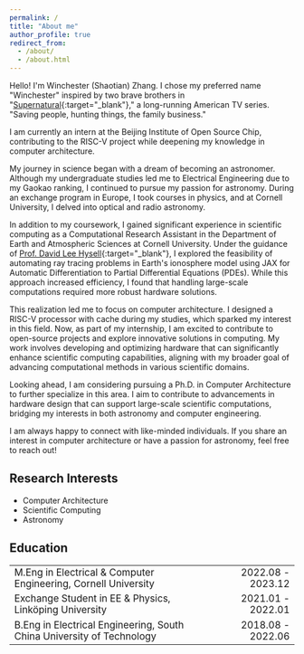 ```yaml
---
permalink: /
title: "About me"
author_profile: true
redirect_from: 
  - /about/
  - /about.html
---
```


Hello! I'm Winchester (Shaotian) Zhang. I chose my preferred name "Winchester" inspired by two brave brothers in "[Supernatural](https://en.wikipedia.org/wiki/Supernatural_(American_TV_series)){:target="_blank"}," a long-running American TV series. "Saving people, hunting things, the family business."

I am currently an intern at the Beijing Institute of Open Source Chip, contributing to the RISC-V project while deepening my knowledge in computer architecture.

My journey in science began with a dream of becoming an astronomer. Although my undergraduate studies led me to Electrical Engineering due to my Gaokao ranking, I continued to pursue my passion for astronomy. During an exchange program in Europe, I took courses in physics, and at Cornell University, I delved into optical and radio astronomy.

In addition to my coursework, I gained significant experience in scientific computing as a Computational Research Assistant in the Department of Earth and Atmospheric Sciences at Cornell University. Under the guidance of [Prof. David Lee Hysell](https://www.eas.cornell.edu/faculty-directory/david-lee-hysell){:target="_blank"}, I explored the feasibility of automating ray tracing problems in Earth's ionosphere model using JAX for Automatic Differentiation to Partial Differential Equations (PDEs). While this approach increased efficiency, I found that handling large-scale computations required more robust hardware solutions.

This realization led me to focus on computer architecture. I designed a RISC-V processor with cache during my studies, which sparked my interest in this field. Now, as part of my internship, I am excited to contribute to open-source projects and explore innovative solutions in computing. My work involves developing and optimizing hardware that can significantly enhance scientific computing capabilities, aligning with my broader goal of advancing computational methods in various scientific domains.

Looking ahead, I am considering pursuing a Ph.D. in Computer Architecture to further specialize in this area. I aim to contribute to advancements in hardware design that can support large-scale scientific computations, bridging my interests in both astronomy and computer engineering.

I am always happy to connect with like-minded individuals. If you share an interest in computer architecture or have a passion for astronomy, feel free to reach out!

## Research Interests
- Computer Architecture
- Scientific Computing
- Astronomy


## Education
<!-- <table style="width: 100%; border-collapse: collapse; font-family: inherit;" border="0">
<tr>
  <td style="text-align: left; border: none; font-family: inherit;">M.Eng in Electrical & Computer Engineering, Cornell University</td>
  <td style="text-align: right; border: none; font-family: inherit;">2022.08 - 2023.12</td>
</tr>
<tr>
  <td style="text-align: left; border: none; font-family: inherit;">Exchange Student in EE&Physics, Linköping University</td>
  <td style="text-align: right; border: none; font-family: inherit;">2021.01 - 2022.01</td>
</tr>
<tr>
  <td style="text-align: left; border: none; font-family: inherit;">B.Eng in Electrical Engineering, South China University of Technology</td>
  <td style="text-align: right; border: none; font-family: inherit;">2018.08 - 2022.06</td>
</tr>
</table> -->

<table style="width: 100%; border-collapse: collapse; font-family: inherit; font-size: 17px;" border="0">
<tr>
  <td style="text-align: left; border: none; font-family: inherit;">M.Eng in Electrical & Computer Engineering, Cornell University</td>
  <td style="text-align: right; border: none; font-family: inherit;">2022.08 - 2023.12</td>
</tr>
<tr>
  <td style="text-align: left; border: none; font-family: inherit;">Exchange Student in EE & Physics, Linköping University</td>
  <td style="text-align: right; border: none; font-family: inherit;">2021.01 - 2022.01</td>
</tr>
<tr>
  <td style="text-align: left; border: none; font-family: inherit;">B.Eng in Electrical Engineering, South China University of Technology</td>
  <td style="text-align: right; border: none; font-family: inherit;">2018.08 - 2022.06</td>
</tr>
</table>